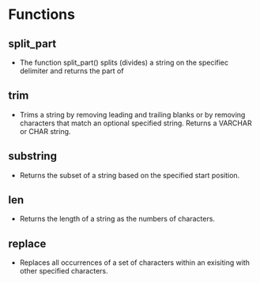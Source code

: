 # Functions

## split_part
* The function split_part() splits (divides) a string on the specifiec delimiter and returns the part of

## trim
* Trims a string by removing leading and trailing blanks or by removing characters that match an optional specified string. Returns a VARCHAR or CHAR string.

## substring
* Returns the subset of a string based on the specified start position.

## len
* Returns the length of a string as the numbers of characters.

## replace
* Replaces all occurrences of a set of characters within an exisiting with other specified characters.
